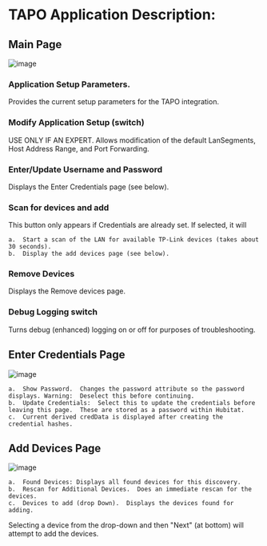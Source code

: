# TAPO Application Description:

## Main Page

![image](https://github.com/user-attachments/assets/0ece2d63-1fb2-40dd-baa1-0046eb223e98)

### Application Setup Parameters.
Provides the current setup parameters for the TAPO integration.

### Modify Application Setup (switch)
USE ONLY IF AN EXPERT.  Allows modification of the default LanSegments, Host Address Range, and Port Forwarding.

### Enter/Update Username and Password
Displays the Enter Credentials page (see below).

### Scan for devices and add
This button only appears if Credentials are already set.  If selected, it will

	a.	Start a scan of the LAN for available TP-Link devices (takes about 30 seconds).
 	b.	Display the add devices page (see below).

### Remove Devices
Displays the Remove devices page.

### Debug Logging switch
Turns debug (enhanced) logging on or off for purposes of troubleshooting.

## Enter Credentials Page
![image](https://github.com/user-attachments/assets/c252f769-7923-446c-a025-6c875c1a7f13)

	a.	Show Password.  Changes the password attribute so the password displays. Warning:  Deselect this before continuing.
 	b.	Update Credentials:  Select this to update the credentials before leaving this page.  These are stored as a password within Hubitat.
	c.	Current derived credData is displayed after creating the credential hashes.

## Add Devices Page
![image](https://github.com/user-attachments/assets/9da0128e-693f-433f-89b0-e442fae7d61c)

 	a.	Found Devices: Displays all found devices for this discovery.
	b.	Rescan for Additional Devices.  Does an immediate rescan for the devices.
 	c.	Devices to add (drop Down).  Displays the devices found for adding.

 Selecting a device from the drop-down and then "Next" (at bottom) will attempt to add the devices.
